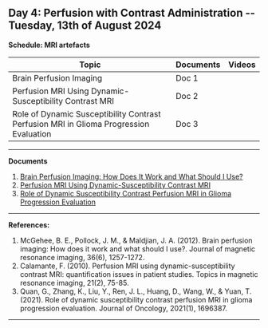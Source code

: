 **Day 4: Perfusion with Contrast Administration -- Tuesday, 13th of August 2024**
-------------------


**Schedule: MRI artefacts**

|     Topic     |   Documents    |    Videos    |
| ------------- | ------------- | ------------- | 
|     Brain Perfusion Imaging   |   Doc 1       |        |
|       Perfusion MRI Using Dynamic-Susceptibility Contrast MRI      |     Doc 2     |          |
|     Role of Dynamic Susceptibility Contrast Perfusion MRI in Glioma Progression Evaluation     |   Doc 3     |          |


----------------------------
**Documents**

1. [Brain Perfusion Imaging: How Does It Work and What Should I Use?](https://onlinelibrary.wiley.com/doi/full/10.1002/jmri.23645)
2. [Perfusion MRI Using Dynamic-Susceptibility Contrast MRI](https://journals.lww.com/topicsinmri/FullText/2010/04000/Perfusion_MRI_Using_Dynamic_Susceptibility.3.aspx)
3. [Role of Dynamic Susceptibility Contrast Perfusion MRI in Glioma Progression Evaluation](https://onlinelibrary.wiley.com/doi/full/10.1155/2021/1696387)


   
<!--- Commenting --->


----------------------------
**References:**
1.  McGehee, B. E., Pollock, J. M., & Maldjian, J. A. (2012). Brain perfusion imaging: How does it work and what should I use?. Journal of magnetic resonance imaging, 36(6), 1257-1272.
2. Calamante, F. (2010). Perfusion MRI using dynamic-susceptibility contrast MRI: quantification issues in patient studies. Topics in magnetic resonance imaging, 21(2), 75-85.
3. Quan, G., Zhang, K., Liu, Y., Ren, J. L., Huang, D., Wang, W., & Yuan, T. (2021). Role of dynamic susceptibility contrast perfusion MRI in glioma progression evaluation. Journal of Oncology, 2021(1), 1696387.


----------------------------


<!---
 Name, " " Youtube, uploaded by   , date, link. 

Use Scribbr for youtuebe citation generations (APA 7)  --->
